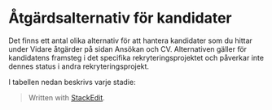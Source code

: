 # Åtgärdsalternativ för kandidater

Det finns ett antal olika alternativ för att hantera kandidater som du hittar under Vidare åtgärder på sidan Ansökan och CV. Alternativen gäller för kandidatens framsteg i det specifika rekryteringsprojektet och påverkar inte dennes status i andra rekryteringsprojekt.

I tabellen nedan beskrivs varje stadie:



> Written with [StackEdit](https://stackedit.io/).
<!--stackedit_data:
eyJoaXN0b3J5IjpbLTIwODkzNjIzNzBdfQ==
-->